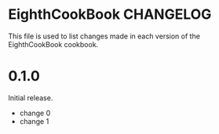 # EighthCookBook CHANGELOG

This file is used to list changes made in each version of the EighthCookBook cookbook.

# 0.1.0

Initial release.

- change 0
- change 1

